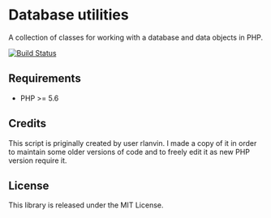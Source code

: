 # Database utilities

A collection of classes for working with a database and data objects in PHP.

[![Build Status](https://travis-ci.org/dmbookpro/php-dbtools.svg?branch=master)](https://travis-ci.org/dmbookpro/php-dbtools)

## Requirements

- PHP >= 5.6

## Credits

This script is priginally created by user rlanvin.
I made a copy of it in order to maintain some older 
versions of code and to freely edit it as new PHP version require it.

## License

This library is released under the MIT License.

